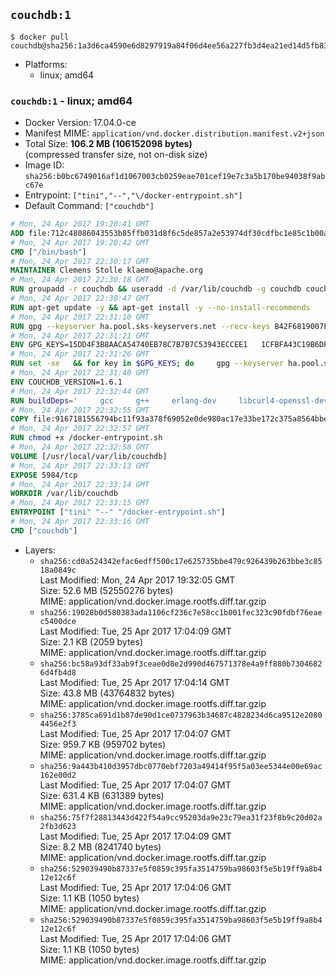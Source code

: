 ## `couchdb:1`

```console
$ docker pull couchdb@sha256:1a3d6ca4590e6d8297919a84f06d4ee56a227fb3d4ea21ed14d5fb8324ee9839
```

-	Platforms:
	-	linux; amd64

### `couchdb:1` - linux; amd64

-	Docker Version: 17.04.0-ce
-	Manifest MIME: `application/vnd.docker.distribution.manifest.v2+json`
-	Total Size: **106.2 MB (106152098 bytes)**  
	(compressed transfer size, not on-disk size)
-	Image ID: `sha256:b0bc6749016af1d1067003cb0259eae701cef19e7c3a5b170be94038f9abc67e`
-	Entrypoint: `["tini","--","\/docker-entrypoint.sh"]`
-	Default Command: `["couchdb"]`

```dockerfile
# Mon, 24 Apr 2017 19:20:41 GMT
ADD file:712c48086043553b85ffb031d8f6c5de857a2e53974df30cdfbc1e85c1b00a25 in / 
# Mon, 24 Apr 2017 19:20:42 GMT
CMD ["/bin/bash"]
# Mon, 24 Apr 2017 22:30:17 GMT
MAINTAINER Clemens Stolle klaemo@apache.org
# Mon, 24 Apr 2017 22:30:18 GMT
RUN groupadd -r couchdb && useradd -d /var/lib/couchdb -g couchdb couchdb
# Mon, 24 Apr 2017 22:30:47 GMT
RUN apt-get update -y && apt-get install -y --no-install-recommends     ca-certificates     curl     erlang-nox     libicu52     libmozjs185-1.0     libnspr4     libnspr4-0d   && rm -rf /var/lib/apt/lists/*
# Mon, 24 Apr 2017 22:31:10 GMT
RUN gpg --keyserver ha.pool.sks-keyservers.net --recv-keys B42F6819007F00F88E364FD4036A9C25BF357DD4   && curl -o /usr/local/bin/gosu -fSL "https://github.com/tianon/gosu/releases/download/1.7/gosu-$(dpkg --print-architecture)"   && curl -o /usr/local/bin/gosu.asc -fSL "https://github.com/tianon/gosu/releases/download/1.7/gosu-$(dpkg --print-architecture).asc"   && gpg --verify /usr/local/bin/gosu.asc   && rm /usr/local/bin/gosu.asc   && chmod +x /usr/local/bin/gosu   && gpg --keyserver ha.pool.sks-keyservers.net --recv-keys 6380DC428747F6C393FEACA59A84159D7001A4E5   && curl -o /usr/local/bin/tini -fSL "https://github.com/krallin/tini/releases/download/v0.9.0/tini"   && curl -o /usr/local/bin/tini.asc -fSL "https://github.com/krallin/tini/releases/download/v0.9.0/tini.asc"   && gpg --verify /usr/local/bin/tini.asc   && rm /usr/local/bin/tini.asc   && chmod +x /usr/local/bin/tini
# Mon, 24 Apr 2017 22:31:21 GMT
ENV GPG_KEYS=15DD4F3B8AACA54740EB78C7B7B7C53943ECCEE1   1CFBFA43C19B6DF4A0CA3934669C02FFDF3CEBA3   25BBBAC113C1BFD5AA594A4C9F96B92930380381   4BFCA2B99BADC6F9F105BEC9C5E32E2D6B065BFB   5D680346FAA3E51B29DBCB681015F68F9DA248BC   7BCCEB868313DDA925DF1805ECA5BCB7BB9656B0   C3F4DFAEAD621E1C94523AEEC376457E61D50B88   D2B17F9DA23C0A10991AF2E3D9EE01E47852AEE4   E0AF0A194D55C84E4A19A801CDB0C0F904F4EE9B
# Mon, 24 Apr 2017 22:31:26 GMT
RUN set -xe   && for key in $GPG_KEYS; do     gpg --keyserver ha.pool.sks-keyservers.net --recv-keys "$key";   done
# Mon, 24 Apr 2017 22:31:40 GMT
ENV COUCHDB_VERSION=1.6.1
# Mon, 24 Apr 2017 22:32:44 GMT
RUN buildDeps='     gcc     g++     erlang-dev     libcurl4-openssl-dev     libicu-dev     libmozjs185-dev     libnspr4-dev     make   '   && apt-get update && apt-get install -y --no-install-recommends $buildDeps   && curl -fSL http://apache.osuosl.org/couchdb/source/$COUCHDB_VERSION/apache-couchdb-$COUCHDB_VERSION.tar.gz -o couchdb.tar.gz   && curl -fSL https://www.apache.org/dist/couchdb/source/$COUCHDB_VERSION/apache-couchdb-$COUCHDB_VERSION.tar.gz.asc -o couchdb.tar.gz.asc   && gpg --verify couchdb.tar.gz.asc   && mkdir -p /usr/src/couchdb   && tar -xzf couchdb.tar.gz -C /usr/src/couchdb --strip-components=1   && cd /usr/src/couchdb   && ./configure --with-js-lib=/usr/lib --with-js-include=/usr/include/mozjs   && make && make install   && apt-get purge -y --auto-remove $buildDeps   && rm -rf /var/lib/apt/lists/* /usr/src/couchdb /couchdb.tar.gz*   && chown -R couchdb:couchdb     /usr/local/lib/couchdb /usr/local/etc/couchdb     /usr/local/var/lib/couchdb /usr/local/var/log/couchdb /usr/local/var/run/couchdb   && chmod -R g+rw     /usr/local/lib/couchdb /usr/local/etc/couchdb     /usr/local/var/lib/couchdb /usr/local/var/log/couchdb /usr/local/var/run/couchdb   && mkdir -p /var/lib/couchdb   && sed -e 's/^bind_address = .*$/bind_address = 0.0.0.0/' -i /usr/local/etc/couchdb/default.ini   && sed -e 's!/usr/local/var/log/couchdb/couch.log$!/dev/null!' -i /usr/local/etc/couchdb/default.ini
# Mon, 24 Apr 2017 22:32:55 GMT
COPY file:9167181556794bc11f93a378f69052e0de980ac17e33be172c375a8564bbe89a in / 
# Mon, 24 Apr 2017 22:32:57 GMT
RUN chmod +x /docker-entrypoint.sh
# Mon, 24 Apr 2017 22:32:58 GMT
VOLUME [/usr/local/var/lib/couchdb]
# Mon, 24 Apr 2017 22:33:13 GMT
EXPOSE 5984/tcp
# Mon, 24 Apr 2017 22:33:14 GMT
WORKDIR /var/lib/couchdb
# Mon, 24 Apr 2017 22:33:15 GMT
ENTRYPOINT ["tini" "--" "/docker-entrypoint.sh"]
# Mon, 24 Apr 2017 22:33:16 GMT
CMD ["couchdb"]
```

-	Layers:
	-	`sha256:cd0a524342efac6edff500c17e625735bbe479c926439b263bbe3c8518a0849c`  
		Last Modified: Mon, 24 Apr 2017 19:32:05 GMT  
		Size: 52.6 MB (52550276 bytes)  
		MIME: application/vnd.docker.image.rootfs.diff.tar.gzip
	-	`sha256:19028b0d580383ada1106cf236c7e58cc1b001fec323c90fdbf76eaec5400dce`  
		Last Modified: Tue, 25 Apr 2017 17:04:09 GMT  
		Size: 2.1 KB (2059 bytes)  
		MIME: application/vnd.docker.image.rootfs.diff.tar.gzip
	-	`sha256:bc58a93df33ab9f3ceae0d8e2d990d467571378e4a9ff880b73046826d4fb4d8`  
		Last Modified: Tue, 25 Apr 2017 17:04:14 GMT  
		Size: 43.8 MB (43764832 bytes)  
		MIME: application/vnd.docker.image.rootfs.diff.tar.gzip
	-	`sha256:3785ca691d1b87de90d1ce0737963b34687c4828234d6ca9512e20804456e2f3`  
		Last Modified: Tue, 25 Apr 2017 17:04:07 GMT  
		Size: 959.7 KB (959702 bytes)  
		MIME: application/vnd.docker.image.rootfs.diff.tar.gzip
	-	`sha256:9a443b410d3957dbc0770ebf7203a49414f95f5a03ee5344e00e69ac162e00d2`  
		Last Modified: Tue, 25 Apr 2017 17:04:07 GMT  
		Size: 631.4 KB (631389 bytes)  
		MIME: application/vnd.docker.image.rootfs.diff.tar.gzip
	-	`sha256:75f7f28813443d422f54a9cc95203da9e23c79ea31f23f8b9c20d02a2fb3d623`  
		Last Modified: Tue, 25 Apr 2017 17:04:09 GMT  
		Size: 8.2 MB (8241740 bytes)  
		MIME: application/vnd.docker.image.rootfs.diff.tar.gzip
	-	`sha256:529039490b87337e5f0859c395fa3514759ba98603f5e5b19ff9a8b412e12c6f`  
		Last Modified: Tue, 25 Apr 2017 17:04:06 GMT  
		Size: 1.1 KB (1050 bytes)  
		MIME: application/vnd.docker.image.rootfs.diff.tar.gzip
	-	`sha256:529039490b87337e5f0859c395fa3514759ba98603f5e5b19ff9a8b412e12c6f`  
		Last Modified: Tue, 25 Apr 2017 17:04:06 GMT  
		Size: 1.1 KB (1050 bytes)  
		MIME: application/vnd.docker.image.rootfs.diff.tar.gzip
